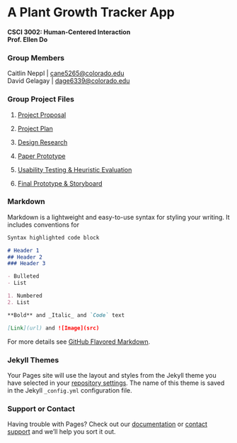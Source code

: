 # A Plant Growth Tracker App
**CSCI 3002: Human-Centered Interaction  
Prof. Ellen Do**  
  
### Group Members  
   Caitlin Neppl | cane5265@colorado.edu  
   David Gelagay | dage6339@colorado.edu
    
### Group Project Files
1. <a href="https://c-nep.github.io/plant-tracker/Group 1 - project-proposal.docx" title="Project Proposal">Project Proposal</a>

2. <a href="https://c-nep.github.io/plant-tracker/Group 2 - Project Plan.docx" title="Project Plan">Project Plan</a>

3. <a href="https://c-nep.github.io/plant-tracker/Group 3 - Design Research.docx" title="Design Research">Design Research</a>

4. <a href="https://c-nep.github.io/plant-tracker/Group 4_ Paper Prototype.docx" title="Paper Prototype">Paper Prototype</a>

5. <a href="https://c-nep.github.io/plant-tracker/Group 5 - Usability Testing & Heuristic Evaluation.docx" title="Usability Testing & Heuristic Evaluation">Usability Testing & Heuristic Evaluation</a>

6. <a href="https://c-nep.github.io/plant-tracker/Group 6 - Final Prototype & Storyboard.docx" title="Final Prototype & Storyboard">Final Prototype & Storyboard</a>

### Markdown

Markdown is a lightweight and easy-to-use syntax for styling your writing. It includes conventions for

```markdown
Syntax highlighted code block

# Header 1
## Header 2
### Header 3

- Bulleted
- List

1. Numbered
2. List

**Bold** and _Italic_ and `Code` text

[Link](url) and ![Image](src)
```

For more details see [GitHub Flavored Markdown](https://guides.github.com/features/mastering-markdown/).

### Jekyll Themes

Your Pages site will use the layout and styles from the Jekyll theme you have selected in your [repository settings](https://github.com/c-nep/plant-tracker/settings). The name of this theme is saved in the Jekyll `_config.yml` configuration file.

### Support or Contact

Having trouble with Pages? Check out our [documentation](https://help.github.com/categories/github-pages-basics/) or [contact support](https://github.com/contact) and we’ll help you sort it out.
